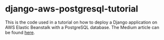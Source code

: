# django-aws-postgresql-tutorial
This is the code used in a tutorial on how to deploy a Django application on AWS Elastic Beanstalk with a PostgreSQL database. The Medium article can be found [here](https://medium.com/@aslamahrahman/deploying-django-application-on-aws-elastic-beanstalk-with-postgresql-db-windows-6bbb158ef9c9).

